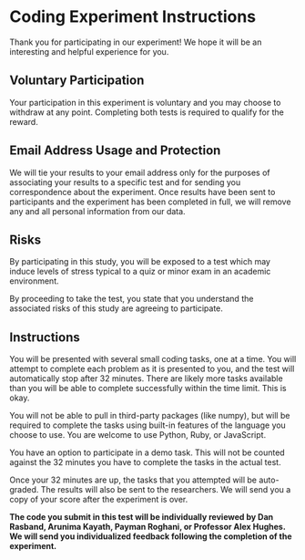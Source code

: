# Coding Experiment Instructions

Thank you for participating in our experiment! We hope it will be an interesting and helpful experience for you.

## Voluntary Participation

Your participation in this experiment is voluntary and you may choose to withdraw at any point. Completing both tests is required to qualify for the reward.

## Email Address Usage and Protection

We will tie your results to your email address only for the purposes of associating your results to a specific test and for sending you correspondence about the experiment. Once results have been sent to participants and the experiment has been completed in full, we will remove any and all personal information from our data.

## Risks

By participating in this study, you will be exposed to a test which may induce levels of stress typical to a quiz or minor exam in an academic environment.

By proceeding to take the test, you state that you understand the associated risks of this study are agreeing to participate.

## Instructions

You will be presented with several small coding tasks, one at a time. You will attempt to complete each problem as it is presented to you, and the test will automatically stop after 32 minutes. There are likely more tasks available than you will be able to complete successfully within the time limit. This is okay.

You will not be able to pull in third-party packages (like numpy), but will be required to complete the tasks using built-in features of the language you choose to use. You are welcome to use Python, Ruby, or JavaScript.

You have an option to participate in a demo task. This will not be counted against the 32 minutes you have to complete the tasks in the actual test.

Once your 32 minutes are up, the tasks that you attempted will be auto-graded. The results will also be sent to the researchers. We will send you a copy of your score after the experiment is over.

**The code you submit in this test will be individually reviewed by Dan Rasband, Arunima Kayath, Payman Roghani, or Professor Alex Hughes. We will send you individualized feedback following the completion of the experiment.**
